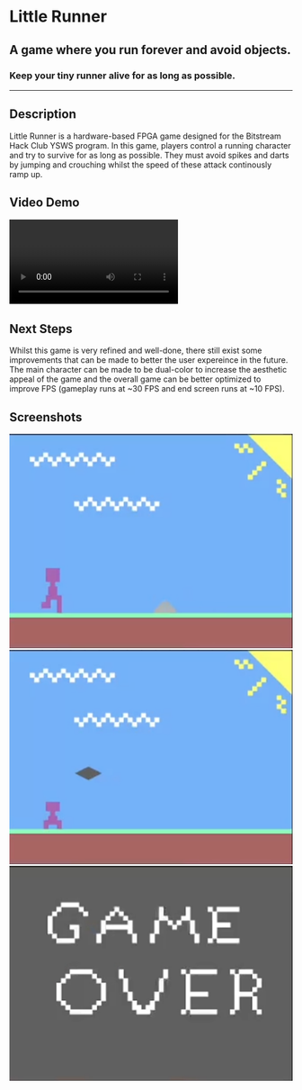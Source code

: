 # Little Runner
## A game where you run forever and avoid objects.
### Keep your tiny runner alive for as long as possible.

---

## Description

Little Runner is a hardware-based FPGA game designed for the Bitstream Hack Club YSWS program. In this game, players control a running character and try to survive for as long as possible. They must avoid spikes and darts by jumping and crouching whilst the speed of these attack continously ramp up.


## Video Demo

![Video Demonstration of Game](./videos/LittleRunnerDemo.mp4)


## Next Steps

Whilst this game is very refined and well-done, there still exist some improvements that can be made to better the user expereince in the future. The main character can be made to be dual-color to increase the aesthetic appeal of the game and the overall game can be better optimized to improve FPS (gameplay runs at ~30 FPS and end screen runs at ~10 FPS).


## Screenshots

![Screenshot #1 of Game](./images/README/1.png)
![Screenshot #2 of Game](./images/README/2.png)
![Screenshot #3 of Game](./images/README/3.png)

